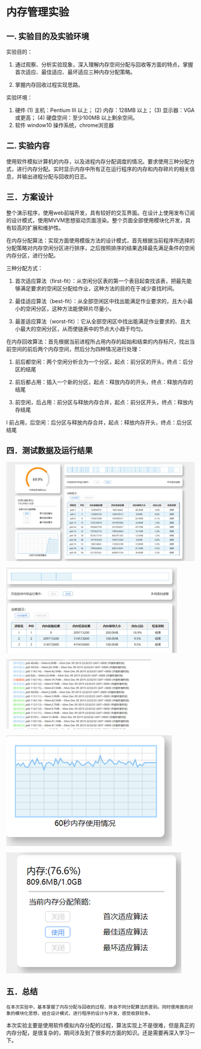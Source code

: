 # 内存管理实验

## 一. 实验目的及实验环境

实验目的：

1. 通过观察、分析实验现象，深入理解内存空间分配与回收等方面的特点，掌握首次适应、最佳适应、最坏适应三种内存分配策略。

2. 掌握内存回收过程实现思路。

实验环境：

1. 硬件
     (1) 主机：Pentium III 以上；
     (2) 内存：128MB 以上；
     (3) 显示器：VGA 或更高；
     (4) 硬盘空间：至少100MB 以上剩余空间。
2. 软件
     window10 操作系统，chrome浏览器

## 二. 实验内容

​	使用软件模拟计算机的内存，以及进程内存分配调度的情况。要求使用三种分配方式，进行内存分配。实时显示内存中所有正在运行程序的内存和内存碎片的相关信息，并输出进程分配与回收的日志。

## 三．方案设计

​	整个演示程序，使用web前端开发，具有较好的交互界面。在设计上使用发布订阅的设计模式，使用MVVM思想驱动页面渲染。整个页面全部使用模块化开发，具有较高的扩展和维护性。

​	在内存分配算法：实现方面使用模版方法的设计模式，首先根据当前程序所选择的分配策略对内存空闲分区进行排序，之后按照排序的结果选择最先满足条件的空闲内存分区，进行分配。

三种分配方式：

1. 首次适应算法（first-fit）：从空闲分区表的第一个表目起查找该表，把最先能够满足要求的空闲区分配给作业，这种方法的目的在于减少查找时间。

2. 最佳适应算法（best-fit）：从全部空闲区中找出能满足作业要求的，且大小最小的空闲分区，这种方法能使碎片尽量小。

3. 最差适应算法（worst-fit）：它从全部空闲区中找出能满足作业要求的、且大小最大的空闲分区，从而使链表中的节点大小趋于均匀。

 

​	在内存回收算法：首先根据当前进程所占用内存的起始和结束的内存标尺，找出当前空间的前后两个内存空间，然后分为四种情况进行处理：

1. 前后都空闲：两个空闲分析合为一个分区，起点：前分区的开头，终点：后分区的结尾

2. 前后都占用：插入一个新的分区，起点：释放内存的开头，终点：释放内存的结尾

3. 前空闲，后占用：前分区与释放内存合并，起点：前分区开头，终点：释放内存结尾

l 前占用，后空闲：后分区与释放内存合并，起点：释放内存开头，终点：后分区结尾

## 四．测试数据及运行结果

![](pic/wps1.jpg)

![](pic/wps3.jpg)

![](pic/wps2.jpg)

![](pic/4.png)

 ![](pic/3.png)

## 五．总结

 	在本次实验中，基本掌握了内存分配与回收的过程，体会不同分配算法的差别。同时使用面向对象的模块化思想，结合设计模式，进行程序的设计与开发，感觉收获较多。

​	本次实验主要是使用软件模拟内存分配的过程，算法实现上不是很难，但是真正的内存分配，是很复杂的，期间涉及到了很多的方面的知识。还是需要再深入学习一下。